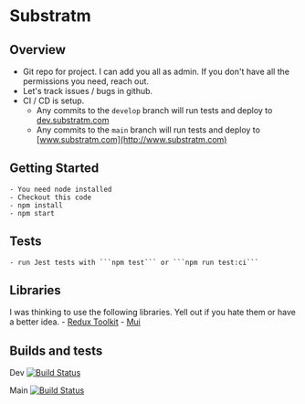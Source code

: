 # Substratm

## Overview
- Git repo for project. I can add you all as admin. If you don't have all the permissions you need, reach out. 
- Let's track issues / bugs in github. 
- CI / CD is setup. 
    - Any commits to the ```develop``` branch will run tests and deploy to [dev.substratm.com](http://dev.substratm.com)
    - Any commits to the ```main``` branch will run tests and deploy to [www.substratm.com](http://www.substratm.com)

## Getting Started
    - You need node installed
    - Checkout this code 
    - npm install
    - npm start

## Tests
    - run Jest tests with ```npm test``` or ```npm run test:ci```

## Libraries
I was thinking to use the following libraries. Yell out if you hate them or have a better idea. 
    - [Redux Toolkit](https://redux-toolkit.js.org)
    - [Mui](https://mui.com)


## Builds and tests
Dev
[![Build Status](https://dev.azure.com/damiensawyer/Substratm/_apis/build/status/damiensawyer.substratm?branchName=develop)](https://dev.azure.com/damiensawyer/Substratm/_build/latest?definitionId=34&branchName=develop)

Main
[![Build Status](https://dev.azure.com/damiensawyer/Substratm/_apis/build/status/damiensawyer.substratm?branchName=main)](https://dev.azure.com/damiensawyer/Substratm/_build/latest?definitionId=34&branchName=main)